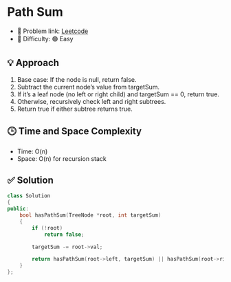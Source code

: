 # Path Sum

- 🧩 Problem link: [Leetcode](https://leetcode.com/problems/path-sum/)
- 🚦 Difficulty: 🟢 Easy

## 💡 Approach

1. Base case: If the node is null, return false.
2. Subtract the current node’s value from targetSum.
3. If it’s a leaf node (no left or right child) and targetSum == 0, return true.
4. Otherwise, recursively check left and right subtrees.
5. Return true if either subtree returns true.

## 🕒 Time and Space Complexity

- Time: O(n)
- Space: O(n) for recursion stack

## ✅ Solution

```cpp
class Solution
{
public:
    bool hasPathSum(TreeNode *root, int targetSum)
    {
        if (!root)
            return false;

        targetSum -= root->val;

        return hasPathSum(root->left, targetSum) || hasPathSum(root->right, targetSum) || (targetSum == 0 && !root->left && !root->right);
    }
};
```
